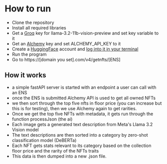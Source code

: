 # How to run
- Clone the repository
- Install all required libraries
- Get a [Groq](https://console.groq.com/login) key for llama-3.2-11b-vision-preview and set key variable to it
- Get an [Alchemy](https://www.alchemy.com/) key and set ALCHEMY_API_KEY to it
- Create a [HuggingFace](https://huggingface.co/) account and [log into it in your terminal](https://huggingface.co/docs/huggingface_hub/en/guides/clihttps://huggingface.co/docs/huggingface_hub/en/guides/cli)
- Run the program
- Go to https://[domain you set].com/v4/getnfts/[ENS]
## How it works
- a simple fastAPI server is started with an endpoint a user can call with an ENS
- once the ENS is submitted Alchemy API is used to get all owned NFTs
- we then sort through the top five nfts in floor price (you can increase but this is for testing), then we use Alchemy again to get rarities.  
- Once we get the top five NFTs with metadata, it gets run through the function processJson (the ai)
- Each image gets a generated text description from Meta's Llama 3.2 Vision model
- The text descriptions are then sorted into a category by zero-shot classification model (DeBERTa)
- Each NFT gets stats relevant to its category based on the collection floor price and the rarity of the NFTs traits
- This data is then dumped into a new .json file.
